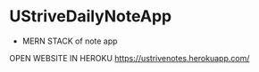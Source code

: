 # UStriveDailyNoteApp
- MERN STACK of note app

OPEN WEBSITE IN HEROKU
https://ustrivenotes.herokuapp.com/
